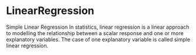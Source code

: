 # LinearRegression
Simple Linear Regression
In statistics, linear regression is a linear approach to modelling the relationship between a scalar response and one or more explanatory variables. The case of one explanatory variable is called simple linear regression.
